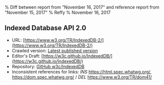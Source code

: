 % Diff between report from "November 16, 2017" and reference report from "November 15, 2017"
% Reffy
% November 16, 2017

## Indexed Database API 2.0

- URL: [https://www.w3.org/TR/IndexedDB-2/](https://www.w3.org/TR/IndexedDB-2/)
- Crawled version: [Latest published version](https://www.w3.org/TR/2017/PR-IndexedDB-2-20171116/)
- Editor's Draft: [https://w3c.github.io/IndexedDB/](https://w3c.github.io/IndexedDB/)
- Repository: [GitHub w3c/IndexedDB](https://github.com/w3c/IndexedDB)
- Inconsistent references for links: *INS* https://html.spec.whatwg.org/, https://dom.spec.whatwg.org/ / *DEL* https://www.w3.org/TR/dom41/


